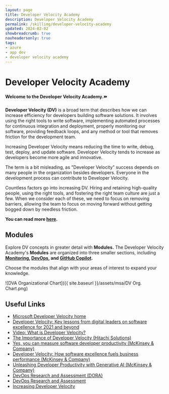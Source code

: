 ```yaml
---
layout: page
title: Developer Velocity Academy
description: Developer Velocity Academy
permalink: /skilling/developer-velocity-academy
updated: 2024-02-02
showbreadcrumb: true
navheadersonly: true
tags:
- azure
- app dev
- developer velocity academy
---
```


# Developer Velocity Academy

#### Welcome to the Developer Velocity Academy.⏩

**Developer Velocity (DV)** is a broad term that describes how we can increase efficiency for developers building software solutions. It involves using the right tools to write software, implementing automated processes for continuous integration and deployment, properly monitoring our software, providing feedback loops, and any method or tool that removes friction for the development team.

Increasing Developer Velocity means reducing the time to write, debug, test, deploy, and update software. Developer Velocity tends to increase as developers become more agile and innovative.

The term is a bit misleading, as "Developer Velocity" success depends on many people in the organization besides developers. Everyone in the development process can contribute to Developer Velocity.

Countless factors go into increasing DV. Hiring and retaining high-quality people, using the right tools, and fostering the right team culture are just a few. When we consider each of these, we need to focus on removing barriers, allowing the team to focus on moving forward without getting bogged down by needless friction.

**You can read more [here](https://davidgiard.com/increasing-developer-velocity).**

## Modules

Explore DV concepts in greater detail with **Modules.** The Developer Velocity Academy's **Modules** are organized into three smaller sections, including **[Monitoring](/PartnerResources/skilling/developer-velocity-academy/monitoring), [DevOps](/PartnerResources/skilling/developer-velocity-academy/devops), and [GitHub Copilot](/PartnerResources/skilling/developer-velocity-academy/github-copilot).**

Choose the modules that align with your areas of interest to expand your knowledge.


![DVA Organizational Chart]({{ site.baseurl }}/assets/msa/DV Org. Chart.png)


## Useful Links

* [Microsoft Developer Velocity home](https://azure.microsoft.com/en-us/solutions/developer-velocity/)
* [Developer Velocity: Key lessons from digital leaders on software excellence for 2021 and beyond](https://azure.microsoft.com/en-us/blog/developer-velocity-key-lessons-from-digital-leaders-on-software-excellence-for-2021-and-beyond/)
* [Video: What is Developer Velocity?](https://learn.microsoft.com/en-us/shows/azure-videos/what-is-developer-velocity)
* [The Importance of Developer Velocity (Hitachi Solutions)](https://global.hitachi-solutions.com/blog/developer-velocity/)
* [Yes, you can measure software developer productivity (McKinsey & Company)](https://www.mckinsey.com/industries/technology-media-and-telecommunications/our-insights/yes-you-can-measure-software-developer-productivity)
* [Developer Velocity: How software excellence fuels business performance (McKinsey & Company)](https://www.mckinsey.com/industries/technology-media-and-telecommunications/our-insights/developer-velocity-how-software-excellence-fuels-business-performance)
* [Unleashing Developer Productivity with Generative AI (McKinsey & Company)](https://www.mckinsey.com/capabilities/mckinsey-digital/our-insights/unleashing-developer-productivity-with-generative-ai)
* [DevOps Research and Assessment (DORA)](https://dora.dev/)
* [DevOps Research and Assessment](https://medium.com/java-and-beyond/measuring-software-development-efficiency-a-study-of-dora-metrics-fe154ce8e841)
* [Increasing Developer Velocity](https://davidgiard.com/increasing-developer-velocity)